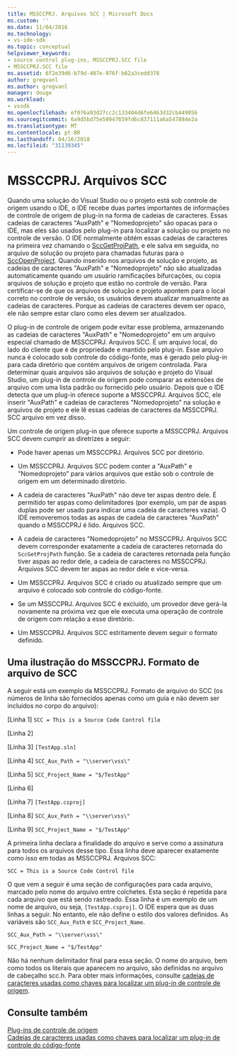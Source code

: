```yaml
---
title: MSSCCPRJ. Arquivos SCC | Microsoft Docs
ms.custom: ''
ms.date: 11/04/2016
ms.technology:
- vs-ide-sdk
ms.topic: conceptual
helpviewer_keywords:
- source control plug-ins, MSSCCPRJ.SCC file
- MSSCCPRJ.SCC file
ms.assetid: 6f2e39d6-b79d-407e-976f-b62a3cedd378
author: gregvanl
ms.author: gregvanl
manager: douge
ms.workload:
- vssdk
ms.openlocfilehash: ef076a93d27cc2c133404d6fe6463d32cb449956
ms.sourcegitcommit: 6a9d5bd75e50947659fd6c837111a6a547884e2a
ms.translationtype: MT
ms.contentlocale: pt-BR
ms.lasthandoff: 04/16/2018
ms.locfileid: "31139345"
---
```

# <a name="mssccprjscc-file"></a>MSSCCPRJ. Arquivos SCC
Quando uma solução do Visual Studio ou o projeto está sob controle de origem usando o IDE, o IDE recebe duas partes importantes de informações de controle de origem de plug-in na forma de cadeias de caracteres. Essas cadeias de caracteres "AuxPath" e "Nomedoprojeto" são opacas para o IDE, mas eles são usados pelo plug-in para localizar a solução ou projeto no controle de versão. O IDE normalmente obtém essas cadeias de caracteres na primeira vez chamando o [SccGetProjPath](../extensibility/sccgetprojpath-function.md), e ele salva em seguida, no arquivo de solução ou projeto para chamadas futuras para o [SccOpenProject](../extensibility/sccopenproject-function.md). Quando inserido nos arquivos de solução e projeto, as cadeias de caracteres "AuxPath" e "Nomedoprojeto" não são atualizadas automaticamente quando um usuário ramificações bifurcações, ou copia arquivos de solução e projeto que estão no controle de versão. Para certificar-se de que os arquivos de solução e projeto apontem para o local correto no controle de versão, os usuários devem atualizar manualmente as cadeias de caracteres. Porque as cadeias de caracteres devem ser opaco, ele não sempre estar claro como eles devem ser atualizados.  
  
 O plug-in de controle de origem pode evitar esse problema, armazenando as cadeias de caracteres "AuxPath" e "Nomedoprojeto" em um arquivo especial chamado de MSSCCPRJ. Arquivos SCC. É um arquivo local, do lado do cliente que é de propriedade e mantido pelo plug-in. Esse arquivo nunca é colocado sob controle do código-fonte, mas é gerado pelo plug-in para cada diretório que contém arquivos de origem controlada. Para determinar quais arquivos são arquivos de solução e projeto do Visual Studio, um plug-in de controle de origem pode comparar as extensões de arquivo com uma lista padrão ou fornecido pelo usuário. Depois que o IDE detecta que um plug-in oferece suporte a MSSCCPRJ. Arquivos SCC, ele inserir "AuxPath" e cadeias de caracteres "Nomedoprojeto" na solução e arquivos de projeto e ele lê essas cadeias de caracteres da MSSCCPRJ. SCC arquivo em vez disso.  
  
 Um controle de origem plug-in que oferece suporte a MSSCCPRJ. Arquivos SCC devem cumprir as diretrizes a seguir:  
  
-   Pode haver apenas um MSSCCPRJ. Arquivos SCC por diretório.  
  
-   Um MSSCCPRJ. Arquivos SCC podem conter a "AuxPath" e "Nomedoprojeto" para vários arquivos que estão sob o controle de origem em um determinado diretório.  
  
-   A cadeia de caracteres "AuxPath" não deve ter aspas dentro dele. É permitido ter aspas como delimitadores (por exemplo, um par de aspas duplas pode ser usado para indicar uma cadeia de caracteres vazia). O IDE removeremos todas as aspas de cadeia de caracteres "AuxPath" quando o MSSCCPRJ é lido. Arquivos SCC.  
  
-   A cadeia de caracteres "Nomedoprojeto" no MSSCCPRJ. Arquivos SCC devem corresponder exatamente a cadeia de caracteres retornada do `SccGetProjPath` função. Se a cadeia de caracteres retornada pela função tiver aspas ao redor dele, a cadeia de caracteres no MSSCCPRJ. Arquivos SCC devem ter aspas ao redor dele e vice-versa.  
  
-   Um MSSCCPRJ. Arquivos SCC é criado ou atualizado sempre que um arquivo é colocado sob controle do código-fonte.  
  
-   Se um MSSCCPRJ. Arquivos SCC é excluído, um provedor deve gerá-la novamente na próxima vez que ele executa uma operação de controle de origem com relação a esse diretório.  
  
-   Um MSSCCPRJ. Arquivos SCC estritamente devem seguir o formato definido.  
  
## <a name="an-illustration-of-the-mssccprjscc-file-format"></a>Uma ilustração do MSSCCPRJ. Formato de arquivo de SCC  
 A seguir está um exemplo da MSSCCPRJ. Formato de arquivo do SCC (os números de linha são fornecidos apenas como um guia e não devem ser incluídos no corpo do arquivo):  
  
 [Linha 1] `SCC = This is a Source Code Control file`  
  
 [Linha 2]  
  
 [Linha 3] `[TestApp.sln]`  
  
 [Linha 4] `SCC_Aux_Path = "\\server\vss\"`  
  
 [Linha 5] `SCC_Project_Name = "$/TestApp"`  
  
 [Linha 6]  
  
 [Linha 7] `[TestApp.csproj]`  
  
 [Linha 8] `SCC_Aux_Path = "\\server\vss\"`  
  
 [Linha 9] `SCC_Project_Name = "$/TestApp"`  
  
 A primeira linha declara a finalidade do arquivo e serve como a assinatura para todos os arquivos desse tipo. Essa linha deve aparecer exatamente como isso em todas as MSSCCPRJ. Arquivos SCC:  
  
 `SCC = This is a Source Code Control file`  
  
 O que vem a seguir é uma seção de configurações para cada arquivo, marcado pelo nome do arquivo entre colchetes. Esta seção é repetida para cada arquivo que está sendo rastreado. Essa linha é um exemplo de um nome de arquivo, ou seja, `[TestApp.csproj]`. O IDE espera que as duas linhas a seguir. No entanto, ele não define o estilo dos valores definidos. As variáveis são `SCC_Aux_Path` e `SCC_Project_Name`.  
  
 `SCC_Aux_Path = "\\server\vss\"`  
  
 `SCC_Project_Name = "$/TestApp"`  
  
 Não há nenhum delimitador final para essa seção. O nome do arquivo, bem como todos os literais que aparecem no arquivo, são definidas no arquivo de cabeçalho scc.h. Para obter mais informações, consulte [cadeias de caracteres usadas como chaves para localizar um plug-in de controle de origem](../extensibility/strings-used-as-keys-for-finding-a-source-control-plug-in.md).  
  
## <a name="see-also"></a>Consulte também  
 [Plug-ins de controle de origem](../extensibility/source-control-plug-ins.md)   
 [Cadeias de caracteres usadas como chaves para localizar um plug-in de controle do código-fonte](../extensibility/strings-used-as-keys-for-finding-a-source-control-plug-in.md)